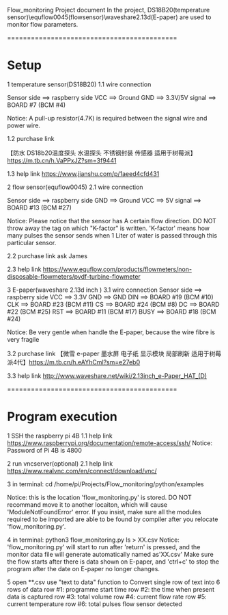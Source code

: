 Flow_monitoring Project document
In the project, DS18B20(temperature sensor)\equflow0045(flowsensor)\waveshare2.13d(E-paper) are used to monitor flow parameters.

===========================================
# Setup

1 temperature sensor(DS18B20)
1.1 wire connection

Sensor side ==> raspberry side
VCC ==> Ground
GND ==> 3.3V/5V
signal ==> BOARD #7 (BCM #4)

Notice: A pull-up resistor(4.7K) is required between the signal wire and power wire.

1.2 purchase link 

【防水 DS18b20温度探头 水温探头 不锈钢封装 传感器 适用于树莓派】https://m.tb.cn/h.VaPPxJZ?sm=3f9441

1.3 help link 
https://www.jianshu.com/p/1aeed4cfd431

2 flow sensor(equflow0045)
2.1 wire connection

Sensor side ==> raspberry side
GND ==> Ground
VCC ==> 5V
signal ==> BOARD #13 (BCM #27)

Notice: Please notice that the sensor has A certain flow direction.
DO NOT throw away the tag on which "K-factor" is written. 'K-factor' means how many pulses the sensor sends when 1 Liter of water is passed through this particular sensor.

2.2 purchase link
ask James

2.3 help link
https://www.equflow.com/products/flowmeters/non-disposable-flowmeters/pvdf-turbine-flowmeter

3 E-paper(waveshare 2.13d inch )
3.1 wire connection
Sensor side ==> raspberry side
VCC ==> 3.3V
GND ==> GND
DIN ==> BOARD #19 (BCM #10)
CLK ==> BOARD #23 (BCM #11)
CS ==> BOARD #24 (BCM #8)
DC ==> BOARD #22 (BCM #25)
RST ==> BOARD #11 (BCM #17)
BUSY ==> BOARD #18 (BCM #24)

Notice: Be very gentle when handle the E-paper, because the wire fibre is very fragile

3.2 purchase link
【微雪 e-paper 墨水屏 电子纸 显示模块 局部刷新 适用于树莓派4代】https://m.tb.cn/h.eAYhCml?sm=e27eb0

3.3 help link
http://www.waveshare.net/wiki/2.13inch_e-Paper_HAT_(D)

===========================================
# Program execution

1 SSH the raspberry pi 4B
1.1 help link 
https://www.raspberrypi.org/documentation/remote-access/ssh/
Notice: Password of Pi 4B is 4800

2 run vncserver(optional)
2.1 help link 
https://www.realvnc.com/en/connect/download/vnc/

3 in terminal: cd /home/pi/Projects/Flow_monitoring/python/examples

Notice: this is the location 'flow_monitoring.py' is stored.
DO NOT recommand move it to another locaiton, which will cause 'ModuleNotFoundError' error.
If you insist, make sure all the modules required to be imported are able to be found by compiler after you relocate 'flow_monitoring.py'.

4 in terminal: python3 flow_monitoring.py ls > XX.csv
Notice: 'flow_monitoring.py' will start to run after 'return' is pressed, and the monitor data file will generate automatically named as'XX.csv'
Make sure the flow starts after there is data shown on E-paper, and 'ctrl+c' to stop the program after the date on E-paper no longer changes.

5 open **.csv
use "text to data" function to Convert single row of text into 6 rows of data
row #1: programme start time 
row #2: the time when present data is captured
row #3: total volume
row #4: current flow rate
row #5: current temperature
row #6:  total pulses flow sensor detected 

